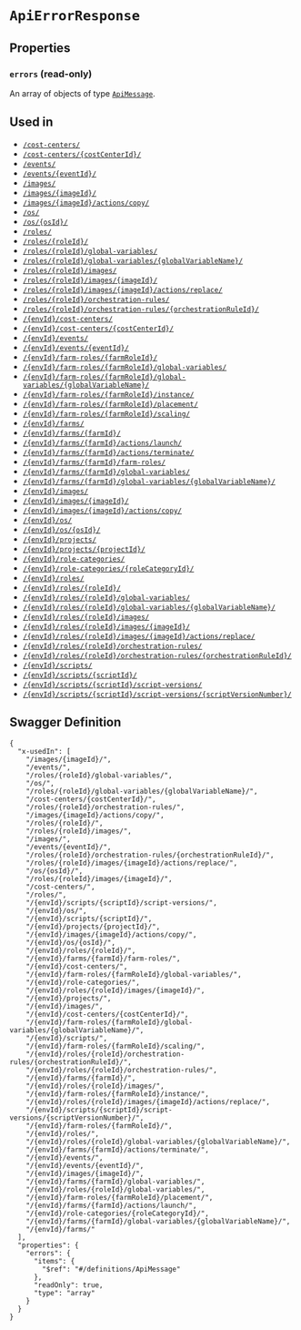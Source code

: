 # `ApiErrorResponse` #







## Properties ##

### `errors` (read-only) ###




An array of 
objects of type [`ApiMessage`](./../definitions/ApiMessage.mkd).




## Used in ##

  + [`/cost-centers/`](./../rest/api/v1beta0/account/cost-centers/)
  + [`/cost-centers/{costCenterId}/`](./../rest/api/v1beta0/account/cost-centers/{costCenterId}/)
  + [`/events/`](./../rest/api/v1beta0/account/events/)
  + [`/events/{eventId}/`](./../rest/api/v1beta0/account/events/{eventId}/)
  + [`/images/`](./../rest/api/v1beta0/account/images/)
  + [`/images/{imageId}/`](./../rest/api/v1beta0/account/images/{imageId}/)
  + [`/images/{imageId}/actions/copy/`](./../rest/api/v1beta0/account/images/{imageId}/actions/copy/)
  + [`/os/`](./../rest/api/v1beta0/account/os/)
  + [`/os/{osId}/`](./../rest/api/v1beta0/account/os/{osId}/)
  + [`/roles/`](./../rest/api/v1beta0/account/roles/)
  + [`/roles/{roleId}/`](./../rest/api/v1beta0/account/roles/{roleId}/)
  + [`/roles/{roleId}/global-variables/`](./../rest/api/v1beta0/account/roles/{roleId}/global-variables/)
  + [`/roles/{roleId}/global-variables/{globalVariableName}/`](./../rest/api/v1beta0/account/roles/{roleId}/global-variables/{globalVariableName}/)
  + [`/roles/{roleId}/images/`](./../rest/api/v1beta0/account/roles/{roleId}/images/)
  + [`/roles/{roleId}/images/{imageId}/`](./../rest/api/v1beta0/account/roles/{roleId}/images/{imageId}/)
  + [`/roles/{roleId}/images/{imageId}/actions/replace/`](./../rest/api/v1beta0/account/roles/{roleId}/images/{imageId}/actions/replace/)
  + [`/roles/{roleId}/orchestration-rules/`](./../rest/api/v1beta0/account/roles/{roleId}/orchestration-rules/)
  + [`/roles/{roleId}/orchestration-rules/{orchestrationRuleId}/`](./../rest/api/v1beta0/account/roles/{roleId}/orchestration-rules/{orchestrationRuleId}/)
  + [`/{envId}/cost-centers/`](./../rest/api/v1beta0/user/{envId}/cost-centers/)
  + [`/{envId}/cost-centers/{costCenterId}/`](./../rest/api/v1beta0/user/{envId}/cost-centers/{costCenterId}/)
  + [`/{envId}/events/`](./../rest/api/v1beta0/user/{envId}/events/)
  + [`/{envId}/events/{eventId}/`](./../rest/api/v1beta0/user/{envId}/events/{eventId}/)
  + [`/{envId}/farm-roles/{farmRoleId}/`](./../rest/api/v1beta0/user/{envId}/farm-roles/{farmRoleId}/)
  + [`/{envId}/farm-roles/{farmRoleId}/global-variables/`](./../rest/api/v1beta0/user/{envId}/farm-roles/{farmRoleId}/global-variables/)
  + [`/{envId}/farm-roles/{farmRoleId}/global-variables/{globalVariableName}/`](./../rest/api/v1beta0/user/{envId}/farm-roles/{farmRoleId}/global-variables/{globalVariableName}/)
  + [`/{envId}/farm-roles/{farmRoleId}/instance/`](./../rest/api/v1beta0/user/{envId}/farm-roles/{farmRoleId}/instance/)
  + [`/{envId}/farm-roles/{farmRoleId}/placement/`](./../rest/api/v1beta0/user/{envId}/farm-roles/{farmRoleId}/placement/)
  + [`/{envId}/farm-roles/{farmRoleId}/scaling/`](./../rest/api/v1beta0/user/{envId}/farm-roles/{farmRoleId}/scaling/)
  + [`/{envId}/farms/`](./../rest/api/v1beta0/user/{envId}/farms/)
  + [`/{envId}/farms/{farmId}/`](./../rest/api/v1beta0/user/{envId}/farms/{farmId}/)
  + [`/{envId}/farms/{farmId}/actions/launch/`](./../rest/api/v1beta0/user/{envId}/farms/{farmId}/actions/launch/)
  + [`/{envId}/farms/{farmId}/actions/terminate/`](./../rest/api/v1beta0/user/{envId}/farms/{farmId}/actions/terminate/)
  + [`/{envId}/farms/{farmId}/farm-roles/`](./../rest/api/v1beta0/user/{envId}/farms/{farmId}/farm-roles/)
  + [`/{envId}/farms/{farmId}/global-variables/`](./../rest/api/v1beta0/user/{envId}/farms/{farmId}/global-variables/)
  + [`/{envId}/farms/{farmId}/global-variables/{globalVariableName}/`](./../rest/api/v1beta0/user/{envId}/farms/{farmId}/global-variables/{globalVariableName}/)
  + [`/{envId}/images/`](./../rest/api/v1beta0/user/{envId}/images/)
  + [`/{envId}/images/{imageId}/`](./../rest/api/v1beta0/user/{envId}/images/{imageId}/)
  + [`/{envId}/images/{imageId}/actions/copy/`](./../rest/api/v1beta0/user/{envId}/images/{imageId}/actions/copy/)
  + [`/{envId}/os/`](./../rest/api/v1beta0/user/{envId}/os/)
  + [`/{envId}/os/{osId}/`](./../rest/api/v1beta0/user/{envId}/os/{osId}/)
  + [`/{envId}/projects/`](./../rest/api/v1beta0/user/{envId}/projects/)
  + [`/{envId}/projects/{projectId}/`](./../rest/api/v1beta0/user/{envId}/projects/{projectId}/)
  + [`/{envId}/role-categories/`](./../rest/api/v1beta0/user/{envId}/role-categories/)
  + [`/{envId}/role-categories/{roleCategoryId}/`](./../rest/api/v1beta0/user/{envId}/role-categories/{roleCategoryId}/)
  + [`/{envId}/roles/`](./../rest/api/v1beta0/user/{envId}/roles/)
  + [`/{envId}/roles/{roleId}/`](./../rest/api/v1beta0/user/{envId}/roles/{roleId}/)
  + [`/{envId}/roles/{roleId}/global-variables/`](./../rest/api/v1beta0/user/{envId}/roles/{roleId}/global-variables/)
  + [`/{envId}/roles/{roleId}/global-variables/{globalVariableName}/`](./../rest/api/v1beta0/user/{envId}/roles/{roleId}/global-variables/{globalVariableName}/)
  + [`/{envId}/roles/{roleId}/images/`](./../rest/api/v1beta0/user/{envId}/roles/{roleId}/images/)
  + [`/{envId}/roles/{roleId}/images/{imageId}/`](./../rest/api/v1beta0/user/{envId}/roles/{roleId}/images/{imageId}/)
  + [`/{envId}/roles/{roleId}/images/{imageId}/actions/replace/`](./../rest/api/v1beta0/user/{envId}/roles/{roleId}/images/{imageId}/actions/replace/)
  + [`/{envId}/roles/{roleId}/orchestration-rules/`](./../rest/api/v1beta0/user/{envId}/roles/{roleId}/orchestration-rules/)
  + [`/{envId}/roles/{roleId}/orchestration-rules/{orchestrationRuleId}/`](./../rest/api/v1beta0/user/{envId}/roles/{roleId}/orchestration-rules/{orchestrationRuleId}/)
  + [`/{envId}/scripts/`](./../rest/api/v1beta0/user/{envId}/scripts/)
  + [`/{envId}/scripts/{scriptId}/`](./../rest/api/v1beta0/user/{envId}/scripts/{scriptId}/)
  + [`/{envId}/scripts/{scriptId}/script-versions/`](./../rest/api/v1beta0/user/{envId}/scripts/{scriptId}/script-versions/)
  + [`/{envId}/scripts/{scriptId}/script-versions/{scriptVersionNumber}/`](./../rest/api/v1beta0/user/{envId}/scripts/{scriptId}/script-versions/{scriptVersionNumber}/)

## Swagger Definition ##

    {
      "x-usedIn": [
        "/images/{imageId}/", 
        "/events/", 
        "/roles/{roleId}/global-variables/", 
        "/os/", 
        "/roles/{roleId}/global-variables/{globalVariableName}/", 
        "/cost-centers/{costCenterId}/", 
        "/roles/{roleId}/orchestration-rules/", 
        "/images/{imageId}/actions/copy/", 
        "/roles/{roleId}/", 
        "/roles/{roleId}/images/", 
        "/images/", 
        "/events/{eventId}/", 
        "/roles/{roleId}/orchestration-rules/{orchestrationRuleId}/", 
        "/roles/{roleId}/images/{imageId}/actions/replace/", 
        "/os/{osId}/", 
        "/roles/{roleId}/images/{imageId}/", 
        "/cost-centers/", 
        "/roles/", 
        "/{envId}/scripts/{scriptId}/script-versions/", 
        "/{envId}/os/", 
        "/{envId}/scripts/{scriptId}/", 
        "/{envId}/projects/{projectId}/", 
        "/{envId}/images/{imageId}/actions/copy/", 
        "/{envId}/os/{osId}/", 
        "/{envId}/roles/{roleId}/", 
        "/{envId}/farms/{farmId}/farm-roles/", 
        "/{envId}/cost-centers/", 
        "/{envId}/farm-roles/{farmRoleId}/global-variables/", 
        "/{envId}/role-categories/", 
        "/{envId}/roles/{roleId}/images/{imageId}/", 
        "/{envId}/projects/", 
        "/{envId}/images/", 
        "/{envId}/cost-centers/{costCenterId}/", 
        "/{envId}/farm-roles/{farmRoleId}/global-variables/{globalVariableName}/", 
        "/{envId}/scripts/", 
        "/{envId}/farm-roles/{farmRoleId}/scaling/", 
        "/{envId}/roles/{roleId}/orchestration-rules/{orchestrationRuleId}/", 
        "/{envId}/roles/{roleId}/orchestration-rules/", 
        "/{envId}/farms/{farmId}/", 
        "/{envId}/roles/{roleId}/images/", 
        "/{envId}/farm-roles/{farmRoleId}/instance/", 
        "/{envId}/roles/{roleId}/images/{imageId}/actions/replace/", 
        "/{envId}/scripts/{scriptId}/script-versions/{scriptVersionNumber}/", 
        "/{envId}/farm-roles/{farmRoleId}/", 
        "/{envId}/roles/", 
        "/{envId}/roles/{roleId}/global-variables/{globalVariableName}/", 
        "/{envId}/farms/{farmId}/actions/terminate/", 
        "/{envId}/events/", 
        "/{envId}/events/{eventId}/", 
        "/{envId}/images/{imageId}/", 
        "/{envId}/farms/{farmId}/global-variables/", 
        "/{envId}/roles/{roleId}/global-variables/", 
        "/{envId}/farm-roles/{farmRoleId}/placement/", 
        "/{envId}/farms/{farmId}/actions/launch/", 
        "/{envId}/role-categories/{roleCategoryId}/", 
        "/{envId}/farms/{farmId}/global-variables/{globalVariableName}/", 
        "/{envId}/farms/"
      ], 
      "properties": {
        "errors": {
          "items": {
            "$ref": "#/definitions/ApiMessage"
          }, 
          "readOnly": true, 
          "type": "array"
        }
      }
    }
